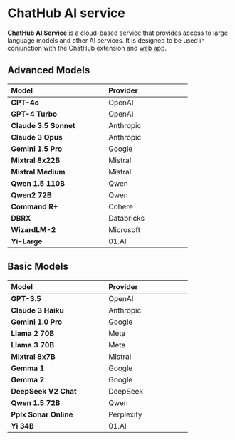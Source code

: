 # ChatHub AI service

**ChatHub AI Service** is a cloud-based service that provides access to large language models and other AI services. It is designed to be used in conjunction with the ChatHub extension and [web app](https://app.chathub.gg/?utm_source=doc).

## Advanced Models

| **Model** <img width=150 /> | **Provider** <img width=100 /> |
| --- | --- |
| **GPT-4o** | OpenAI |
| **GPT-4 Turbo** | OpenAI |
| **Claude 3.5 Sonnet** | Anthropic |
| **Claude 3 Opus** | Anthropic |
| **Gemini 1.5 Pro** | Google |
| **Mixtral 8x22B** | Mistral |
| **Mistral Medium** | Mistral |
| **Qwen 1.5 110B** | Qwen |
| **Qwen2 72B** | Qwen |
| **Command R+** | Cohere |
| **DBRX** | Databricks |
| **WizardLM-2** | Microsoft |
| **Yi-Large** | 01.AI |

## Basic Models

| **Model** <img width=150 /> | **Provider** <img width=100 /> |
| --- | --- |
| **GPT-3.5** | OpenAI |
| **Claude 3 Haiku** | Anthropic |
| **Gemini 1.0 Pro** | Google |
| **Llama 2 70B** | Meta |
| **Llama 3 70B** | Meta |
| **Mixtral 8x7B** | Mistral |
| **Gemma 1** | Google |
| **Gemma 2** | Google |
| **DeepSeek V2 Chat** | DeepSeek |
| **Qwen 1.5 72B** | Qwen |
| **Pplx Sonar Online** | Perplexity |
| **Yi 34B** | 01.AI |
